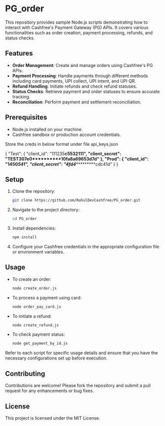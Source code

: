 # PG_order

This repository provides sample Node.js scripts demonstrating how to interact with Cashfree's Payment Gateway (PG) APIs. It covers various functionalities such as order creation, payment processing, refunds, and status checks.

## Features

- **Order Management**: Create and manage orders using Cashfree's PG APIs.
- **Payment Processing**: Handle payments through different methods including card payments, UPI collect, UPI intent, and UPI QR.
- **Refund Handling**: Initiate refunds and check refund statuses.
- **Status Checks**: Retrieve payment and order statuses to ensure accurate tracking.
- **Reconciliation**: Perform payment and settlement reconciliation.

## Prerequisites

- Node.js installed on your machine.
- Cashfree sandbox or production account credentials.

Store the creds in below format under file api_keys.json

{
    "Test": {
      "client_id": "111235********c5532111",
      "client_secret": "TEST307e0**********10fa8a69653d7d"
    },
    "Prod": {
      "client_id": "1450***********************541",
      "client_secret": "4fd4************************cdc41d"
    }
  }



## Setup

1. Clone the repository:
   ```bash
   git clone https://github.com/RahulDevCashfree/PG_order.git
   ```

2. Navigate to the project directory:
   ```bash
   cd PG_order
   ```

3. Install dependencies:
   ```bash
   npm install
   ```

4. Configure your Cashfree credentials in the appropriate configuration file or environment variables.

## Usage

- To create an order:
  ```bash
  node create_order.js
  ```

- To process a payment using card:
  ```bash
  node order_pay_card.js
  ```

- To initiate a refund:
  ```bash
  node create_refund.js
  ```

- To check payment status:
  ```bash
  node get_payment_by_id.js
  ```

Refer to each script for specific usage details and ensure that you have the necessary configurations set up before execution.

## Contributing

Contributions are welcome! Please fork the repository and submit a pull request for any enhancements or bug fixes.

## License

This project is licensed under the MIT License.
